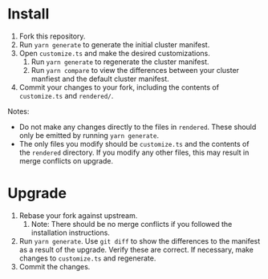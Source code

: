 # Install

1. Fork this repository.
1. Run `yarn generate` to generate the initial cluster manifest.
1. Open `customize.ts` and make the desired customizations.
   1. Run `yarn generate` to regenerate the cluster manifest.
   1. Run `yarn compare` to view the differences between your cluster manfiest and the default cluster manifest.
1. Commit your changes to your fork, including the contents of `customize.ts` and `rendered/`.

Notes:
* Do not make any changes directly to the files in `rendered`. These should only be emitted by
  running `yarn generate`.
* The only files you modify should be `customize.ts` and the contents of the `rendered`
  directory. If you modify any other files, this may result in merge conflicts on upgrade.

# Upgrade

1. Rebase your fork against upstream.
   1. Note: There should be no merge conflicts if you followed the installation instructions.
1. Run `yarn generate`. Use `git diff` to show the differences to the manifest as a result of the
   upgrade. Verify these are correct. If necessary, make changes to `customize.ts` and regenerate.
1. Commit the changes.
